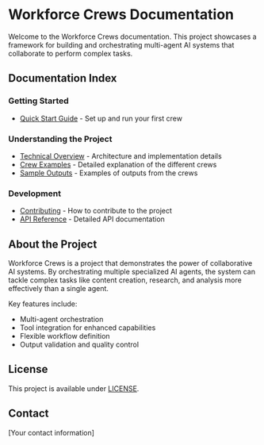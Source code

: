 # Workforce Crews Documentation

Welcome to the Workforce Crews documentation. This project showcases a framework for building and orchestrating multi-agent AI systems that collaborate to perform complex tasks.

## Documentation Index

### Getting Started
- [Quick Start Guide](quickstart.md) - Set up and run your first crew

### Understanding the Project
- [Technical Overview](technical_overview.md) - Architecture and implementation details
- [Crew Examples](crew_examples.md) - Detailed explanation of the different crews
- [Sample Outputs](sample_outputs.md) - Examples of outputs from the crews

### Development
- [Contributing](contributing.md) - How to contribute to the project
- [API Reference](api_reference.md) - Detailed API documentation

## About the Project

Workforce Crews is a project that demonstrates the power of collaborative AI systems. By orchestrating multiple specialized AI agents, the system can tackle complex tasks like content creation, research, and analysis more effectively than a single agent.

Key features include:
- Multi-agent orchestration
- Tool integration for enhanced capabilities
- Flexible workflow definition
- Output validation and quality control

## License

This project is available under [LICENSE](../LICENSE).

## Contact

[Your contact information] 